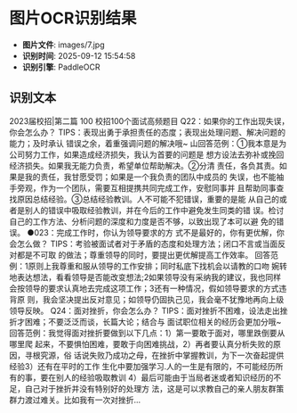 # 图片OCR识别结果

- **图片文件**: images/7.jpg
- **识别时间**: 2025-09-12 15:54:58
- **识别引擎**: PaddleOCR

## 识别文本

2023届校招|第二篇
100
校招100个面试高频题目
Q22：如果你的工作出现失误，你会怎么办？
TIPS：表现出勇于承担责任的态度；表现出处理问题、解决问题的能力；及时承认
错误之余，着重强调问题的解决哦~
山回答范例：①我本意是为公司努力工作，如果造成经济损失，我认为首要的问题是
想方设法去弥补或挽回经济损失。如果我无能力负责，希望单位帮助解决。②分清
责任，各负其责。如果是我的责任，我甘愿受罚；如果是一个我负责的团队中成员的
失误，也不能袖手旁观，作为一个团队，需要互相提携共同完成工作，安慰同事并
且帮助同事查找原因总结经验。③总结经验教训。人不可能不犯错误，重要的是能
从自己的或者是别人的错误中吸取经验教训，并在今后的工作中避免发生同类的错
误。检讨自己的工作方法、分析问题的深度和力度是否不够，以致出现了本可以避
免的错误。
●023：完成工作时，你认为领导要求的方
式不是最好的，你有更优解，你会怎么做？
TIPS：考验被面试者对于矛盾的态度和处理方法；闭口不言或当面反对都是不可取
的做法；尊重领导的同时，要提出更优解提高工作效率。
回答范例：1原则上我尊重和服从领导的工作安排；同时私底下找机会以请教的口吻
婉转地表达想法，看看领导是否能改变想法;2如果领导没有采纳我的建议，我也同样
会按领导的要求认真地去完成这项工作；3还有一种情况，假如领导要求的方式违背原
则，我会坚决提出反对意见；如领导仍固执己见，我会毫不犹豫地再向上级领导反映。
Q24：面对挫折，你会怎么办？
TIPS：面对挫折不困难，设法走出挫折才困难；不要泛泛而谈，长篇大论；结合与
面试职位相关的经历会更加分哦~
回答范例：我觉得面对挫折要做到以下几点：1）第一要敢于面对，哪里跌倒要从哪里爬
起来，不要惧怕困难，要敢于向困难挑战，2）再者要认真分析失败的原因，寻根究源，俗
话说失败乃成功之母，在挫折中掌握教训，为下一次奋起提供经验3）还有在平时的工作
生化中要加强学习.人的一生是有限的，不可能经历所有的事，要在别人的经验吸取教训
4）最后可能由于当局者迷或者知识经历的不足，自己对于挫折并没有特别好的处理方
法，这是可以求教自己的亲人朋友群策群力渡过难关。比如我有一次对挫折...
